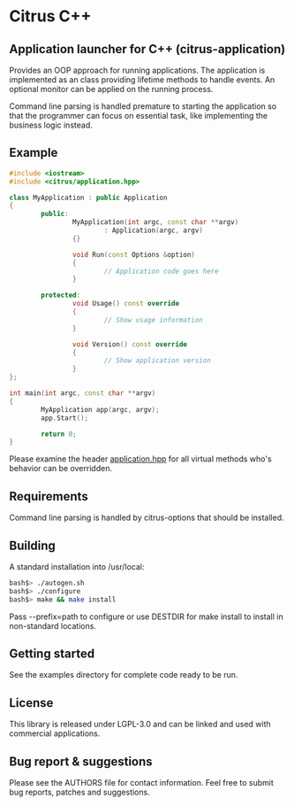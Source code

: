 # Citrus C++

## Application launcher for C++ (citrus-application)

Provides an OOP approach for running applications. The application is implemented as an class providing lifetime methods to handle events. An optional monitor can be applied on the running process.

Command line parsing is handled premature to starting the application so that the programmer can focus on essential task, like implementing the business logic instead. 

## Example

```c++
#include <iostream>
#include <citrus/application.hpp>

class MyApplication : public Application 
{
        public:
                MyApplication(int argc, const char **argv)
                        : Application(argc, argv)
                {}

                void Run(const Options &option) 
                {
                        // Application code goes here
                }

        protected:
                void Usage() const override 
                {
                        // Show usage information
                }

                void Version() const override 
                {
                        // Show application version
                }
};

int main(int argc, const char **argv)
{
        MyApplication app(argc, argv);
        app.Start();

        return 0;
}
```
Please examine the header [application.hpp](src/application.hpp) for all virtual methods who's behavior can be overridden.

## Requirements

Command line parsing is handled by citrus-options that should be installed.

## Building

A standard installation into /usr/local:

```bash
bash$> ./autogen.sh
bash$> ./configure
bash$> make && make install
```

Pass --prefix=path to configure or use DESTDIR for make install to install in non-standard locations.

## Getting started

See the examples directory for complete code ready to be run.

## License

This library is released under LGPL-3.0 and can be linked and used with commercial applications.

## Bug report & suggestions

Please see the AUTHORS file for contact information. Feel free to submit bug reports, patches and suggestions.